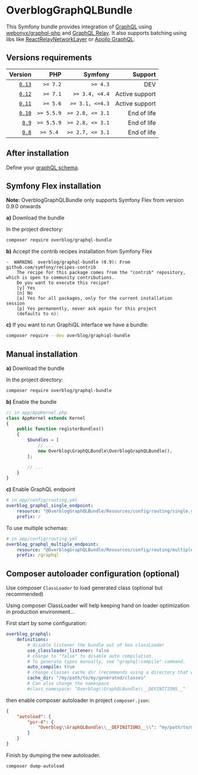 OverblogGraphQLBundle
======================

This Symfony bundle provides integration of [GraphQL](https://facebook.github.io/graphql/) using [webonyx/graphql-php](https://github.com/webonyx/graphql-php)
and [GraphQL Relay](https://facebook.github.io/relay/docs/graphql-relay-specification.html).
It also supports batching using libs like [ReactRelayNetworkLayer](https://github.com/nodkz/react-relay-network-layer) or [Apollo GraphQL](http://dev.apollodata.com/core/network.html#query-batching).

Versions requirements
----------------------

| Version                                                         | PHP        | Symfony          | Support        |
| --------------------------------------------------------------: | ---------: | ---------------: | -------------: |
| [`0.13`](https://github.com/overblog/GraphQLBundle/tree/master) | `>= 7.2`   | `>= 4.3`         | DEV            |
| [`0.12`](https://github.com/overblog/GraphQLBundle/tree/0.12)   | `>= 7.1`   | `>= 3.4, <4.4`   | Active support |
| [`0.11`](https://github.com/overblog/GraphQLBundle/tree/0.11)   | `>= 5.6`   | `>= 3.1, <=4.3`  | Active support |
| [`0.10`](https://github.com/overblog/GraphQLBundle/tree/0.10)   | `>= 5.5.9` | `>= 2.8, <= 3.1` | End of life    |
| [`0.9`](https://github.com/overblog/GraphQLBundle/tree/0.9)     | `>= 5.5.9` | `>= 2.8, <= 3.1` | End of life    |
| [`0.8`](https://github.com/overblog/GraphQLBundle/tree/0.8)     | `>= 5.4 `  | `>= 2.7, <= 3.1` | End of life    |

After installation
------------

Define your [graphQL schema](definitions/index.md).

Symfony Flex installation
------------

**Note:** OverblogGraphQLBundle only supports Symfony Flex from version 0.9.0 onwards

**a)** Download the bundle

In the project directory:

```bash
composer require overblog/graphql-bundle
```

**b)** Accept the contrib recipes installation from Symfony Flex

```
-  WARNING  overblog/graphql-bundle (0.9): From github.com/symfony/recipes-contrib
    The recipe for this package comes from the "contrib" repository, which is open to community contributions.
    Do you want to execute this recipe?
    [y] Yes
    [n] No
    [a] Yes for all packages, only for the current installation session
    [p] Yes permanently, never ask again for this project
    (defaults to n): 
```

**c)** If you want to run GraphiQL interface we have a bundle:

 ```bash
 composer require --dev overblog/graphiql-bundle
 ```

Manual installation
------------

**a)** Download the bundle

In the project directory:

```bash
composer require overblog/graphql-bundle
```

**b)** Enable the bundle

```php
// in app/AppKernel.php
class AppKernel extends Kernel
{
    public function registerBundles()
    {
        $bundles = [
            // ...
            new Overblog\GraphQLBundle\OverblogGraphQLBundle(),
        ];

        // ...
    }
}
```

**c)** Enable GraphQL endpoint

```yaml
# in app/config/routing.yml
overblog_graphql_single_endpoint:
    resource: "@OverblogGraphQLBundle/Resources/config/routing/single.yaml"
    prefix: /
```

To use multiple schemas:

```yaml
# in app/config/routing.yml
overblog_graphql_multiple_endpoint:
    resource: "@OverblogGraphQLBundle/Resources/config/routing/multiple.yaml"
    prefix: /graphql
```

Composer autoloader configuration (optional)
------------

Use composer `ClassLoader` to load generated class (optional but recommended)

Using composer ClassLoader will help keeping hand on loader optimization
in production environment...

First start by some configuration:

```yaml
overblog_graphql:
    definitions:
        # disable listener the bundle out of box classLoader
        use_classloader_listener: false
        # change to "false" to disable auto compilation.
        # To generate types manually, see "graphql:compile" command.
        auto_compile: true
        # change classes cache dir (recommends using a directory that will be committed)
        cache_dir: "/my/path/to/my/generated/classes"
        # Can also change the namespace
        #class_namespace: "Overblog\\GraphQLBundle\\__DEFINITIONS__"
```

then enable composer autoloader in project `composer.json`:

```json
{
    "autoload": {
        "psr-4": {
            "Overblog\\GraphQLBundle\\__DEFINITIONS__\\": "my/path/to/my/generated/classes/"
        }
    }
}
```

Finish by dumping the new autoloader.

```bash
composer dump-autoload
```
